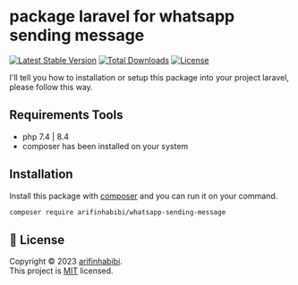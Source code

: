
# package laravel for whatsapp sending message

[![Latest Stable Version](http://poser.pugx.org/arifinhabibi/whatsapp-sending-message/v/stable.svg)](https://packagist.org/packages/arifinhabibi/whatsapp-sending-message) [![Total Downloads](http://poser.pugx.org/arifinhabibi/whatsapp-sending-message/downloads)](https://packagist.org/packages/arifinhabibi/whatsapp-sending-message) [![License](https://poser.pugx.org/arifinhabibi/whatsapp-sending-message/license)](https://packagist.org/packages/arifinhabibi/whatsapp-sending-message)

I'll tell you how to installation or setup this package into your project laravel, please follow this way.

## Requirements Tools

- php 7.4 | 8.4
- composer has been installed on your system

## Installation

Install this package with [composer](https://getcomposer.org/) and you can run it on your command.

```bash
composer require arifinhabibi/whatsapp-sending-message
```
    

## 📝 License

Copyright © 2023 [arifinhabibi](https://github.com/arifinhabibi). <br />
This project is [MIT](https://github.com/arifinhabibi/whatsapp-sending-message/blob/main/LICENSE) licensed.

